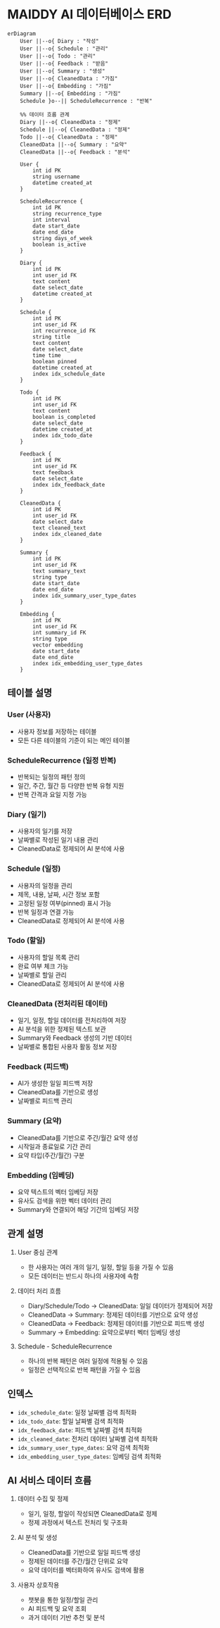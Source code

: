 # MAIDDY AI 데이터베이스 ERD

```mermaid
erDiagram
    User ||--o{ Diary : "작성"
    User ||--o{ Schedule : "관리"
    User ||--o{ Todo : "관리"
    User ||--o{ Feedback : "받음"
    User ||--o{ Summary : "생성"
    User ||--o{ CleanedData : "가짐"
    User ||--o{ Embedding : "가짐"
    Summary ||--o{ Embedding : "가짐"
    Schedule }o--|| ScheduleRecurrence : "반복"
    
    %% 데이터 흐름 관계
    Diary ||--o{ CleanedData : "정제"
    Schedule ||--o{ CleanedData : "정제"
    Todo ||--o{ CleanedData : "정제"
    CleanedData ||--o{ Summary : "요약"
    CleanedData ||--o{ Feedback : "분석"

    User {
        int id PK
        string username
        datetime created_at
    }

    ScheduleRecurrence {
        int id PK
        string recurrence_type
        int interval
        date start_date
        date end_date
        string days_of_week
        boolean is_active
    }

    Diary {
        int id PK
        int user_id FK
        text content
        date select_date
        datetime created_at
    }

    Schedule {
        int id PK
        int user_id FK
        int recurrence_id FK
        string title
        text content
        date select_date
        time time
        boolean pinned
        datetime created_at
        index idx_schedule_date
    }

    Todo {
        int id PK
        int user_id FK
        text content
        boolean is_completed
        date select_date
        datetime created_at
        index idx_todo_date
    }

    Feedback {
        int id PK
        int user_id FK
        text feedback
        date select_date
        index idx_feedback_date
    }

    CleanedData {
        int id PK
        int user_id FK
        date select_date
        text cleaned_text
        index idx_cleaned_date
    }

    Summary {
        int id PK
        int user_id FK
        text summary_text
        string type
        date start_date
        date end_date
        index idx_summary_user_type_dates
    }

    Embedding {
        int id PK
        int user_id FK
        int summary_id FK
        string type
        vector embedding
        date start_date
        date end_date
        index idx_embedding_user_type_dates
    }
```

## 테이블 설명

### User (사용자)
- 사용자 정보를 저장하는 테이블
- 모든 다른 테이블의 기준이 되는 메인 테이블

### ScheduleRecurrence (일정 반복)
- 반복되는 일정의 패턴 정의
- 일간, 주간, 월간 등 다양한 반복 유형 지원
- 반복 간격과 요일 지정 가능

### Diary (일기)
- 사용자의 일기를 저장
- 날짜별로 작성된 일기 내용 관리
- CleanedData로 정제되어 AI 분석에 사용

### Schedule (일정)
- 사용자의 일정을 관리
- 제목, 내용, 날짜, 시간 정보 포함
- 고정된 일정 여부(pinned) 표시 가능
- 반복 일정과 연결 가능
- CleanedData로 정제되어 AI 분석에 사용

### Todo (할일)
- 사용자의 할일 목록 관리
- 완료 여부 체크 가능
- 날짜별로 할일 관리
- CleanedData로 정제되어 AI 분석에 사용

### CleanedData (전처리된 데이터)
- 일기, 일정, 할일 데이터를 전처리하여 저장
- AI 분석을 위한 정제된 텍스트 보관
- Summary와 Feedback 생성의 기반 데이터
- 날짜별로 통합된 사용자 활동 정보 저장

### Feedback (피드백)
- AI가 생성한 일일 피드백 저장
- CleanedData를 기반으로 생성
- 날짜별로 피드백 관리

### Summary (요약)
- CleanedData를 기반으로 주간/월간 요약 생성
- 시작일과 종료일로 기간 관리
- 요약 타입(주간/월간) 구분

### Embedding (임베딩)
- 요약 텍스트의 벡터 임베딩 저장
- 유사도 검색을 위한 벡터 데이터 관리
- Summary와 연결되어 해당 기간의 임베딩 저장

## 관계 설명

1. User 중심 관계
   - 한 사용자는 여러 개의 일기, 일정, 할일 등을 가질 수 있음
   - 모든 데이터는 반드시 하나의 사용자에 속함

2. 데이터 처리 흐름
   - Diary/Schedule/Todo → CleanedData: 일일 데이터가 정제되어 저장
   - CleanedData → Summary: 정제된 데이터를 기반으로 요약 생성
   - CleanedData → Feedback: 정제된 데이터를 기반으로 피드백 생성
   - Summary → Embedding: 요약으로부터 벡터 임베딩 생성

3. Schedule - ScheduleRecurrence
   - 하나의 반복 패턴은 여러 일정에 적용될 수 있음
   - 일정은 선택적으로 반복 패턴을 가질 수 있음

## 인덱스
- `idx_schedule_date`: 일정 날짜별 검색 최적화
- `idx_todo_date`: 할일 날짜별 검색 최적화
- `idx_feedback_date`: 피드백 날짜별 검색 최적화
- `idx_cleaned_date`: 전처리 데이터 날짜별 검색 최적화
- `idx_summary_user_type_dates`: 요약 검색 최적화
- `idx_embedding_user_type_dates`: 임베딩 검색 최적화

## AI 서비스 데이터 흐름
1. 데이터 수집 및 정제
   - 일기, 일정, 할일이 작성되면 CleanedData로 정제
   - 정제 과정에서 텍스트 전처리 및 구조화

2. AI 분석 및 생성
   - CleanedData를 기반으로 일일 피드백 생성
   - 정제된 데이터를 주간/월간 단위로 요약
   - 요약 데이터를 벡터화하여 유사도 검색에 활용

3. 사용자 상호작용
   - 챗봇을 통한 일정/할일 관리
   - AI 피드백 및 요약 조회
   - 과거 데이터 기반 추천 및 분석
